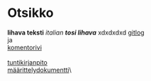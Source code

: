 # Otsikko
**lihava teksti**
*italian*
***tosi lihava***
xdxdxdxd
[gitlog](laskarit/viikko1/gitlog.txt)\
ja\
[komentorivi](laskarit/viikko1/komentorivi.txt)\
\
[tuntikirjanpito](dokumentaatio/tuntikirjanpito.md)\
[määrittelydokumentti](dokumentaatio/vaatimusmaarittely.md)\


